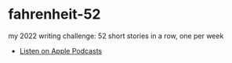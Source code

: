 # fahrenheit-52
my 2022 writing challenge: 52 short stories in a row, one per week


* [Listen on Apple Podcasts](https://podcasts.apple.com/us/podcast/fahrenheit-52/id1600947555)